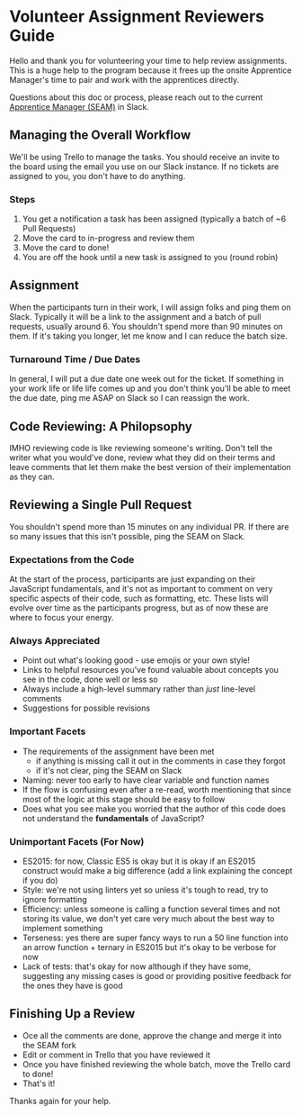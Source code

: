 # Volunteer Assignment Reviewers Guide

Hello and thank you for volunteering your time to help review assignments. This is a huge help to the program because it frees up the onsite Apprentice Manager's time to pair and work with the apprentices directly.

Questions about this doc or process, please reach out to the current [Apprentice Manager (SEAM)](https://techtonica.org/team/) in Slack.

## Managing the Overall Workflow
We'll be using Trello to manage the tasks. You should receive an invite to the board using the email you use on our Slack instance. If no tickets are assigned to you, you don't have to do anything.

### Steps

1. You get a notification a task has been assigned (typically a batch of ~6 Pull Requests)
1. Move the card to in-progress and review them
1. Move the card to done!
1. You are off the hook until a new task is assigned to you (round robin)

## Assignment

When the participants turn in their work, I will assign folks and ping them on Slack. Typically it will be a link to the assignment and a batch of pull requests, usually around 6. You shouldn't spend more than 90 minutes on them. If it's taking you longer, let me know and I can reduce the batch size.

### Turnaround Time / Due Dates
In general, I will put a due date one week out for the ticket. If something in your work life or life life comes up and you don't think you'll be able to meet the due date, ping me ASAP on Slack so I can reassign the work.

## Code Reviewing: A Philopsophy

IMHO reviewing code is like reviewing someone's writing. Don't tell the writer what you would've done, review what they did on their terms and leave comments that let them make the best version of their implementation as they can.

## Reviewing a Single Pull Request

You shouldn't spend more than 15 minutes on any individual PR. If there are so many issues that this isn't possible, ping the SEAM on Slack.

### Expectations from the Code

At the start of the process, participants are just expanding on their JavaScript fundamentals, and it's not as important to comment on very specific aspects of their code, such as formatting, etc. These lists will evolve over time as the participants progress, but as of now these are where to focus your energy.

### Always Appreciated

- Point out what's looking good - use emojis or your own style!
- Links to helpful resources you've found valuable about concepts you see in the code, done well or less so
- Always include a high-level summary rather than _just_ line-level comments
- Suggestions for possible revisions

### Important Facets

- The requirements of the assignment have been met
  - if anything is missing call it out in the comments in case they forgot
  - if it's not clear, ping the SEAM on Slack
- Naming: never too early to have clear variable and function names
- If the flow is confusing even after a re-read, worth mentioning that since most of the logic at this stage should be easy to follow
- Does what you see make you worried that the author of this code does not understand the **fundamentals** of JavaScript?

### Unimportant Facets (For Now)

- ES2015: for now, Classic ES5 is okay but it is okay if an ES2015 construct would make a big difference (add a link explaining the concept if you do)
- Style: we're not using linters yet so unless it's tough to read, try to ignore formatting
- Efficiency: unless someone is calling a function several times and not storing its value, we don't yet care very much about the best way to implement something
- Terseness: yes there are super fancy ways to run a 50 line function into an arrow function + ternary in ES2015 but it's okay to be verbose for now
- Lack of tests: that's okay for now although if they have some, suggesting any missing cases is good or providing positive feedback for the ones they have is good

## Finishing Up a Review

- Oce all the comments are done, approve the change and merge it into the SEAM fork
- Edit or comment in Trello that you have reviewed it
- Once you have finished reviewing the whole batch, move the Trello card to done!
- That's it!

Thanks again for your help.
